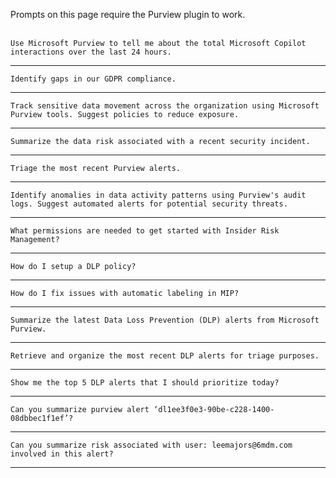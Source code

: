 Prompts on this page require the Purview plugin to work.
<br><br>
```
Use Microsoft Purview to tell me about the total Microsoft Copilot interactions over the last 24 hours.
```
---
```
Identify gaps in our GDPR compliance.
```
---
```
Track sensitive data movement across the organization using Microsoft Purview tools. Suggest policies to reduce exposure.
```
---
```
Summarize the data risk associated with a recent security incident.
```
---
```
Triage the most recent Purview alerts.
```
---
```
Identify anomalies in data activity patterns using Purview's audit logs. Suggest automated alerts for potential security threats.
```
---
```
What permissions are needed to get started with Insider Risk Management?
```
---
```
How do I setup a DLP policy?
```
---
```
How do I fix issues with automatic labeling in MIP?
```
---
```
Summarize the latest Data Loss Prevention (DLP) alerts from Microsoft Purview.
```
---
```
Retrieve and organize the most recent DLP alerts for triage purposes.
```
---
```
Show me the top 5 DLP alerts that I should prioritize today?
```
---
```
Can you summarize purview alert ‘dl1ee3f0e3-90be-c228-1400-08dbbec1f1ef’?
```
---
```
Can you summarize risk associated with user: leemajors@6mdm.com involved in this alert?
```
---
